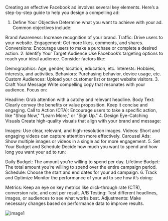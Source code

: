 Creating an effective Facebook ad involves several key elements. Here’s a step-by-step guide to help you design a compelling ad:

1. Define Your Objective
Determine what you want to achieve with your ad. Common objectives include:

Brand Awareness: Increase recognition of your brand.
Traffic: Drive users to your website.
Engagement: Get more likes, comments, and shares.
Conversions: Encourage users to make a purchase or complete a desired action.
2. Identify Your Target Audience
Use Facebook’s targeting options to reach your ideal audience. Consider factors like:

Demographics: Age, gender, location, education, etc.
Interests: Hobbies, interests, and activities.
Behaviors: Purchasing behavior, device usage, etc.
Custom Audiences: Upload your customer list or target website visitors.
3. Craft Your Message
Write compelling copy that resonates with your audience. Focus on:

Headline: Grab attention with a catchy and relevant headline.
Body Text: Clearly convey the benefits or value proposition. Keep it concise and engaging.
Call to Action (CTA): Encourage users to take a specific action, like "Shop Now," "Learn More," or "Sign Up."
4. Design Eye-Catching Visuals
Create high-quality visuals that align with your brand and message:

Images: Use clear, relevant, and high-resolution images.
Videos: Short and engaging videos can capture attention more effectively.
Carousel Ads: Show multiple images or videos in a single ad for more engagement.
5. Set Your Budget and Schedule
Decide how much you want to spend and how long you want your ad to run:

Daily Budget: The amount you’re willing to spend per day.
Lifetime Budget: The total amount you’re willing to spend over the entire campaign period.
Schedule: Choose the start and end dates for your ad campaign.
6. Track and Optimize
Monitor the performance of your ad to see how it’s doing:

Metrics: Keep an eye on key metrics like click-through rate (CTR), conversion rate, and cost per result.
A/B Testing: Test different headlines, images, or audiences to see what works best.
Adjustments: Make necessary changes based on performance data to improve results.

![image1](https://github.com/user-attachments/assets/05f64ed2-3318-4be2-a0d8-81df4736d817)


